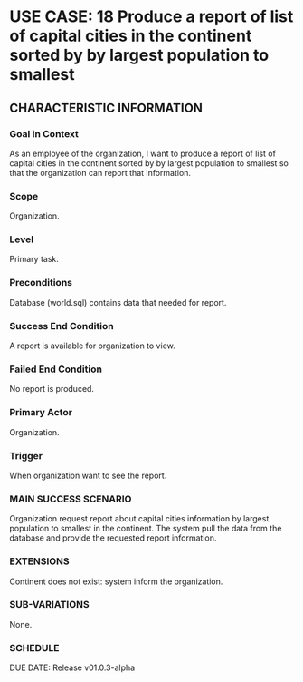 # USE CASE: 18 Produce a report of list of capital cities in the continent sorted by by largest population to smallest
## CHARACTERISTIC INFORMATION
### Goal in Context
As an employee of the organization, I want to produce a report of list of capital cities in the continent sorted by by largest population to smallest so that the organization can report that information.

### Scope
Organization.

### Level
Primary task.

### Preconditions
Database (world.sql) contains data that needed for report.

### Success End Condition
A report is available for organization to view.

### Failed End Condition
No report is produced.

### Primary Actor
Organization.

### Trigger
When organization want to see the report.

### MAIN SUCCESS SCENARIO
Organization request report about capital cities information by largest population to smallest in the continent.
The system pull the data from the database and provide the requested report information.

### EXTENSIONS
Continent does not exist:
system inform the organization.

### SUB-VARIATIONS
None.

### SCHEDULE
DUE DATE: Release v01.0.3-alpha
